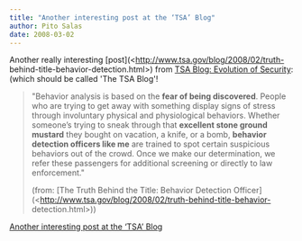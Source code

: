 ```yaml
---
title: "Another interesting post at the ‘TSA’ Blog"
author: Pito Salas
date: 2008-03-02
---
```




Another really interesting [post](<http://www.tsa.gov/blog/2008/02/truth-
behind-title-behavior-detection.html>) from [TSA Blog: Evolution of
Security](<http://www.tsa.gov/blog/index.shtm>): (which should be called 'The
TSA Blog'!

> "Behavior analysis is based on the **fear of being discovered**. People who
> are trying to get away with something display signs of stress through
> involuntary physical and physiological behaviors. Whether someone’s trying
> to sneak through that **excellent stone ground mustard** they bought on
> vacation, a knife, or a bomb, **behavior detection officers like me** are
> trained to spot certain suspicious behaviors out of the crowd. Once we make
> our determination, we refer these passengers for additional screening or
> directly to law enforcement."
>
> (from: [The Truth Behind the Title: Behavior Detection
> Officer](<http://www.tsa.gov/blog/2008/02/truth-behind-title-behavior-
> detection.html>))


[Another interesting post at the ‘TSA’ Blog](None)

